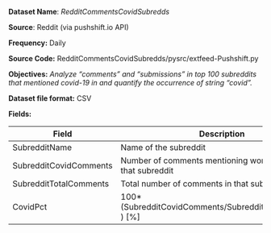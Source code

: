 **Dataset Name**: _RedditCommentsCovidSubredds_

**Source**:  Reddit (via pushshift.io API)

**Frequency:** Daily

**Source Code:** RedditCommentsCovidSubredds/pysrc/extfeed-Pushshift.py

**Objectives:** *Analyze “comments” and “submissions” in top 100 subreddits that mentioned covid-19 in and quantify the occurrence of string “covid”.*

**Dataset file format:** CSV

**Fields:**

|Field| Description|
|--|--|
| SubredditName | Name of the subreddit |
| SubredditCovidComments | Number of comments mentioning word "covid" in that subreddit |
|SubredditTotalComments|Total number of comments in that subreddit|
|CovidPct|100*(SubredditCovidComments/SubredditTotalComments ) [%]|


